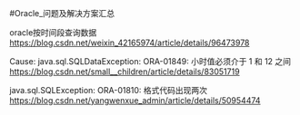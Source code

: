 #Oracle_问题及解决方案汇总

oracle按时间段查询数据
https://blog.csdn.net/weixin_42165974/article/details/96473978

Cause: java.sql.SQLDataException: ORA-01849: 小时值必须介于 1 和 12 之间
https://blog.csdn.net/small__children/article/details/83051719

java.sql.SQLException: ORA-01810: 格式代码出现两次
https://blog.csdn.net/yangwenxue_admin/article/details/50954474